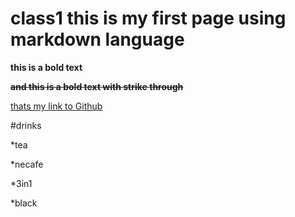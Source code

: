 # class1 this is my first page using markdown language 
**this is a bold text**

**~~and this is a bold text with strike through~~**

[thats my link to Github](https://github.com/Qusaiq)

#drinks

*tea

*necafe

  *3in1
  
  *black
